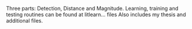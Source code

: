 Three parts: Detection, Distance and Magnitude.
Learning, training and testing routines can be found at litlearn... files
Also includes my thesis and additional files.
